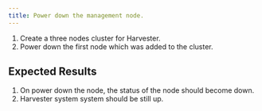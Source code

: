 ```yaml
---
title: Power down the management node.	
---
```

1. Create a three nodes cluster for Harvester.
2. Power down the first node which was added to the cluster.

## Expected Results
1. On power down the node, the status of the node should become down.
2. Harvester system system should be still up.